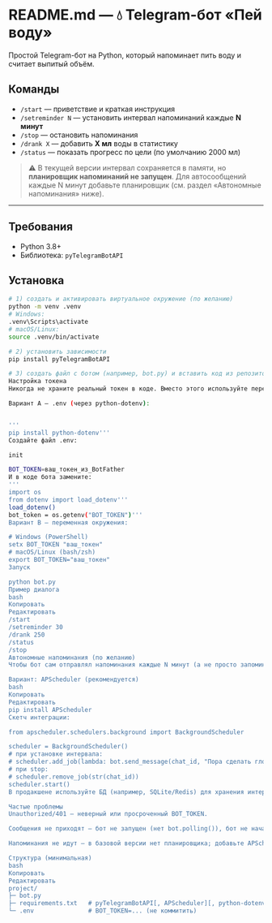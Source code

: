 # README.md — 💧 Telegram-бот «Пей воду»

Простой Telegram-бот на Python, который напоминает пить воду и считает выпитый объём.

## Команды
- `/start` — приветствие и краткая инструкция
- `/setreminder N` — установить интервал напоминаний каждые **N минут**
- `/stop` — остановить напоминания
- `/drank X` — добавить **X мл** воды в статистику
- `/status` — показать прогресс по цели (по умолчанию 2000 мл)

> ⚠️ В текущей версии интервал сохраняется в памяти, но **планировщик напоминаний не запущен**.
> Для автосообщений каждые N минут добавьте планировщик (см. раздел «Автономные напоминания» ниже).

---

## Требования
- Python 3.8+
- Библиотека: `pyTelegramBotAPI`

## Установка
```bash
# 1) создать и активировать виртуальное окружение (по желанию)
python -m venv .venv
# Windows:
.venv\Scripts\activate
# macOS/Linux:
source .venv/bin/activate

# 2) установить зависимости
pip install pyTelegramBotAPI

# 3) создать файл с ботом (например, bot.py) и вставить код из репозитория/примера
Настройка токена
Никогда не храните реальный токен в коде. Вместо этого используйте переменные окружения.

Вариант A — .env (через python-dotenv):


'''
pip install python-dotenv'''
Создайте файл .env:

init

BOT_TOKEN=ваш_токен_из_BotFather
И в коде бота замените:
'''
import os
from dotenv import load_dotenv'''
load_dotenv()
bot_token = os.getenv("BOT_TOKEN")'''
Вариант B — переменная окружения:

# Windows (PowerShell)
setx BOT_TOKEN "ваш_токен"
# macOS/Linux (bash/zsh)
export BOT_TOKEN="ваш_токен"
Запуск

python bot.py
Пример диалога
bash
Копировать
Редактировать
/start
/setreminder 30
/drank 250
/status
/stop
Автономные напоминания (по желанию)
Чтобы бот сам отправлял напоминания каждые N минут (а не просто запоминал число), добавьте планировщик. Самый простой способ — threading.Timer, более надёжный — APScheduler.

Вариант: APScheduler (рекомендуется)
bash
Копировать
Редактировать
pip install APScheduler
Скетч интеграции:

from apscheduler.schedulers.background import BackgroundScheduler

scheduler = BackgroundScheduler()
# при установке интервала:
# scheduler.add_job(lambda: bot.send_message(chat_id, "Пора сделать глоток 💧"), "interval", minutes=interval_minutes, id=str(chat_id), replace_existing=True)
# при stop:
# scheduler.remove_job(str(chat_id))
scheduler.start()
В продакшене используйте БД (например, SQLite/Redis) для хранения интервалов/прогресса и перезапускайте джобы после рестарта.

Частые проблемы
Unauthorized/401 — неверный или просроченный BOT_TOKEN.

Сообщения не приходят — бот не запущен (нет bot.polling()), бот не начат пользователем (надо нажать «Start»), ваш аккаунт не в чате/канале.

Напоминания не идут — в базовой версии нет планировщика; добавьте APScheduler (см. выше).

Структура (минимальная)
bash
Копировать
Редактировать
project/
├─ bot.py
├─ requirements.txt   # pyTelegramBotAPI[, APScheduler][, python-dotenv]
└─ .env               # BOT_TOKEN=... (не коммитить)
